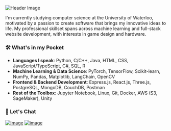 ![Header Image](https://github.com/JeffreyQin/JeffreyQin/assets/122770444/d8a4eb60-aa54-4abf-aba7-6cf3f8b6cc6a)


I'm currently studying computer science at the University of Waterloo, motivated by a passion to create software that brings my innovative ideas to life. My professional skillset spans across machine learning and full-stack website development, with interests in game design and hardware.


### 🛠️ What's in my Pocket


- **Languages I speak**: Python, C/C++, Java, HTML, CSS, JavaScript/TypeScript, C#, SQL, R
- **Machine Learning & Data Science**: PyTorch, TensorFlow, Scikit-learn, NumPy, Pandas, Matplotlib, LangChain, OpenCV
- **Frontend & Backend Development**: Express.js, React.js, Three.js, PostgreSQL, MongoDB, CouchDB, Postman
- **Rest of the Toolbox**: Jupyter Notebook, Linux, Git, Docker, AWS (S3, SageMaker), Unity


### 💬 Let's Chat


[![image](https://img.shields.io/badge/LinkedIn-0077B5?style=for-the-badge&logo=linkedin&logoColor=white)](https://www.linkedin.com/in/jeffreyzqin/)
[![image](https://img.shields.io/badge/Instagram-E4405F?style=for-the-badge&logo=instagram&logoColor=white)](https://www.instagram.com/jqin612)

<!--
**JeffreyQin/JeffreyQin** is a ✨ _special_ ✨ repository because its `README.md` (this file) appears on your GitHub profile.

Here are some ideas to get you started:

- 🔭 I’m currently working on ...
- 🌱 I’m currently learning ...
- 👯 I’m looking to collaborate on ...
- 🤔 I’m looking for help with ...
- 💬 Ask me about ...
- 📫 How to reach me: ...
- 😄 Pronouns: ...
- ⚡ Fun fact: ...
-->
